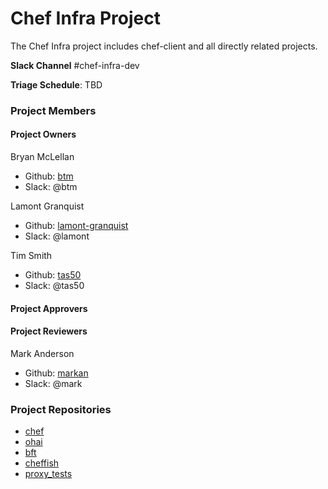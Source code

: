 # Chef Infra Project

The Chef Infra project includes chef-client and all directly related projects.

**Slack Channel** #chef-infra-dev

**Triage Schedule**: TBD

### Project Members

#### Project Owners

Bryan McLellan
  - Github: [btm](https://github.com/btm)
  - Slack: @btm

Lamont Granquist
  - Github: [lamont-granquist](https://github.com/lamont-granquist)
  - Slack: @lamont

Tim Smith
  - Github: [tas50](https://github.com/tas50)
  - Slack: @tas50

#### Project Approvers

#### Project Reviewers

Mark Anderson
  - Github: [markan](https://github.com/markan)
  - Slack: @mark

### Project Repositories

- [chef](https://github.com/chef/chef)
- [ohai](https://github.com/chef/ohai)
- [bft](https://github.com/chef/bft)
- [cheffish](https://github.com/chef/cheffish)
- [proxy_tests](https://github.com/chef/proxy_tests)
